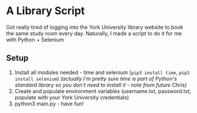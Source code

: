 # A Library Script
Got really tired of logging into the York University library website to book the same study room every day. Naturally, I made a script to do it for me with Python + Selenium

## Setup
1. Install all modules needed - time and selenium (`pip3 install time`, `pip3 install selenium`) *(actually I'm pretty sure time is part of Python's standard library so you don't need to install it - note from future Chris)*
2. Create and populate environment variables (username.txt, password.txt, populate with your York University credentials)
3. python3 main.py - have fun!
